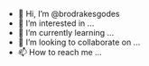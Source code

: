 - 👋 Hi, I’m @brodrakesgodes
- 👀 I’m interested in ...
- 🌱 I’m currently learning ...
- 💞️ I’m looking to collaborate on ...
- 📫 How to reach me ...

<!---
brodrakesgodes/brodrakesgodes is a ✨ special ✨ repository because its `README.md` (this file) appears on your GitHub profile.
You can click the Preview link to take a look at your changes.
--->
